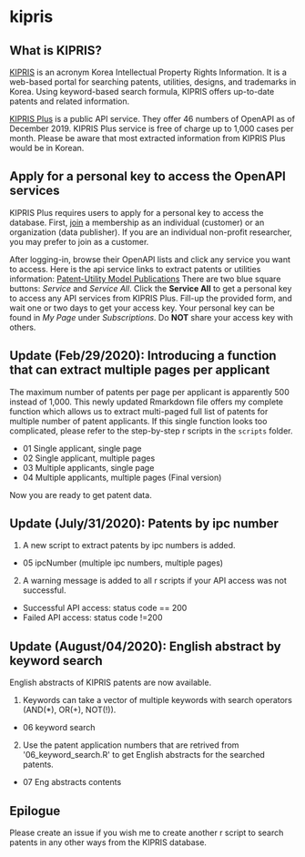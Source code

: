 # kipris

## What is KIPRIS? 

[KIPRIS](http://eng.kipris.or.kr/enghome/main.jsp) is an acronym Korea Intellectual Property Rights Information. 
It is a web-based portal for searching patents, utilities, designs, and trademarks in Korea. 
Using keyword-based search formula, KIPRIS offers up-to-date patents and related information. 

[KIPRIS Plus](http://plus.kipris.or.kr/) is a public API service. 
They offer 46 numbers of OpenAPI as of December 2019. 
KIPRIS Plus service is free of charge up to 1,000 cases per month. 
Please be aware that most extracted information from KIPRIS Plus would be in Korean. 

## Apply for a personal key to access the OpenAPI services 

KIPRIS Plus requires users to apply for a personal key to access the database. 
First, [join](http://plus.kipris.or.kr/eng/member/memberSelect.do?menuNo=300028) a membership as an individual (customer) or an organization (data publisher). 
If you are an individual non-profit researcher, you may prefer to join as a customer. 

After logging-in, browse their OpenAPI lists and click any service you want to access. 
Here is the api service links to extract patents or utilities information:
[Patent-Utility Model Publications](http://plus.kipris.or.kr/eng/data/service/DBII_000000000000001/view.do?menuNo=300100&kppBCode=&kppMCode=&kppSCode=&subTab=SC001&entYn=&clasKeyword=)
There are two blue square buttons: *Service* and *Service All*. 
Click the **Service All** to get a personal key to access any API services from KIPRIS Plus. 
Fill-up the provided form, and wait one or two days to get your access key. 
Your personal key can be found in *My Page* under *Subscriptions*. 
Do **NOT** share your access key with others. 

## Update (Feb/29/2020): Introducing a function that can extract multiple pages per applicant 
The maximum number of patents per page per applicant is apparently 500 instead of 1,000. 
This newly updated Rmarkdown file offers my complete function which allows us to extract multi-paged full list of patents for multiple number of patent applicants. 
If this single function looks too complicated, please refer to the step-by-step r scripts in the `scripts` folder. 
* 01 Single applicant, single page 
* 02 Single applicant, multiple pages 
* 03 Multiple applicants, single page 
* 04 Multiple applicants, multiple pages (Final version)

Now you are ready to get patent data. 

## Update (July/31/2020): Patents by ipc number 

1. A new script to extract patents by ipc numbers is added. 
* 05 ipcNumber (multiple ipc numbers, multiple pages) 

2. A warning message is added to all r scripts if your API access was not successful. 
* Successful API access: status code == 200 
* Failed API access: status code !=200 

## Update (August/04/2020): English abstract by keyword search 
English abstracts of KIPRIS patents are now available. 

1. Keywords can take a vector of multiple keywords with search operators (AND(*), OR(+), NOT(!)).
* 06 keyword search 

2. Use the patent application numbers that are retrived from '06_keyword_search.R' to get English abstracts for the searched patents. 
* 07 Eng abstracts contents 

## Epilogue
Please create an issue if you wish me to create another r script to search patents in any other ways from the KIPRIS database. 
